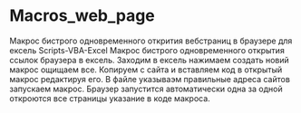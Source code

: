 # Macros_web_page
Макрос  бистрого одновременного открития вебстраниц в браузере для ексель Scripts-VBA-Excel 
Макрос бистрого одновременного открытия ссылок браузера в ексель.
Заходим  в ексель нажимаем создать новий макрос ощищаем все. 
Копируем с сайта и вставляем код в открытый макрос редактируя его. 
В файле указываэм правильные адреса сайтов запускаем макрос.
Браузер запустится автоматически одна за одной откроются все страницы указание в коде макроса.
